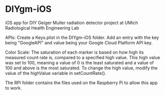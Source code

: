 # DIYgm-iOS
iOS app for DIY Geiger Muller radiation detector project at UMich Radiological Health Engineering Lab

APIs: Create a Keys.plist in the DIYgm-iOS folder. Add an entry with the key being "GoogleAPI" and value being your Google Cloud Platform API key.

Color Scale: The saturation of each marker is based on how high its measured count rate is, compared to a specified high value. This high value was set to 100, meaning a value of 0 is the least saturated and a value of 100 and above is the most saturated. To change the high value, modify the value of the highValue variable in setCountRate().

The RPi folder contains the files used on the Raspberry Pi to allow this app to work.
